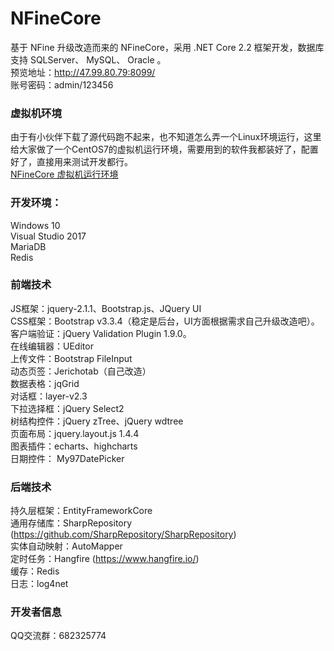 # NFineCore
基于 NFine 升级改造而来的 NFineCore，采用 .NET Core 2.2 框架开发，数据库支持 SQLServer、 MySQL、 Oracle 。  
预览地址：http://47.99.80.79:8099/  
账号密码：admin/123456  

### 虚拟机环境  
由于有小伙伴下载了源代码跑不起来，也不知道怎么弄一个Linux环境运行，这里给大家做了一个CentOS7的虚拟机运行环境，需要用到的软件我都装好了，配置好了，直接用来测试开发都行。   
[NFineCore 虚拟机运行环境](http://47.99.80.79/?id=10)    

### 开发环境：  
Windows 10  
Visual Studio 2017  
MariaDB  
Redis  

### 前端技术  
JS框架：jquery-2.1.1、Bootstrap.js、JQuery UI  
CSS框架：Bootstrap v3.3.4（稳定是后台，UI方面根据需求自己升级改造吧）。  
客户端验证：jQuery Validation Plugin 1.9.0。  
在线编辑器：UEditor  
上传文件：Bootstrap FileInput  
动态页签：Jerichotab（自己改造）  
数据表格：jqGrid  
对话框：layer-v2.3  
下拉选择框：jQuery Select2  
树结构控件：jQuery zTree、jQuery wdtree  
页面布局：jquery.layout.js 1.4.4  
图表插件：echarts、highcharts  
日期控件： My97DatePicker  

### 后端技术  
持久层框架：EntityFrameworkCore  
通用存储库：SharpRepository (https://github.com/SharpRepository/SharpRepository)  
实体自动映射：AutoMapper  
定时任务：Hangfire (https://www.hangfire.io/)  
缓存：Redis  
日志：log4net  

### 开发者信息
QQ交流群：682325774
